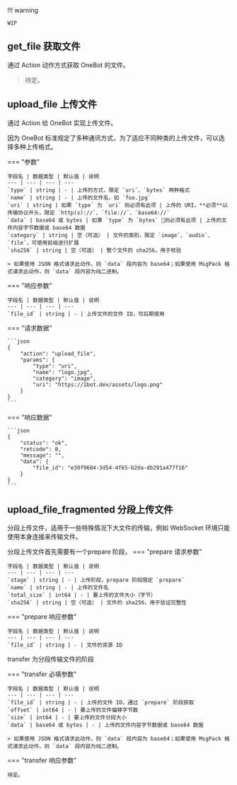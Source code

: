 !!! warning

    WIP

## get_file 获取文件

通过 Action 动作方式获取 OneBot 的文件。

> 待定。

## upload_file 上传文件

通过 Action 给 OneBot 实现上传文件。

因为 OneBot 标准规定了多种通讯方式，为了适应不同种类的上传文件，可以选择多种上传格式。

=== "参数"

    字段名 | 数据类型 | 默认值 | 说明
    --- | --- | --- | ---
    `type` | string | - | 上传的方式，限定 `uri`、`bytes` 两种格式
    `name` | string | - | 上传的文件名，如 `foo.jpg`
    `uri` | string | 如果 `type` 为 `uri` 则必须有此项 | 上传的 URI，**必须**以传输协议开头，限定 `http(s)://`、`file://`、`base64://`
    `data` | base64 或 bytes | 如果 `type` 为 `bytes` 则必须有此项 | 上传的文件内容字节数据或 base64 数据
    `category` | string | 空（可选） | 文件的类别，限定 `image`、`audio`、`file`，可使用前缀进行扩展
    `sha256` | string | 空（可选） | 整个文件的 sha256，用于校验

    > 如果使用 JSON 格式请求此动作，则 `data` 段内容为 base64；如果使用 MsgPack 格式请求此动作，则 `data` 段内容为纯二进制。

=== "响应参数"

    字段名 | 数据类型 | 默认值 | 说明
    --- | --- | --- | ---
    `file_id` | string | - | 上传文件的文件 ID，可后期使用

=== "请求数据"

    ```json
    {
        "action": "upload_file",
        "params": {
            "type": "uri",
            "name": "logo.jpg",
            "category": "image",
            "uri": "https://1bot.dev/assets/logo.png"
        }
    }
    ```

=== "响应数据"

    ```json
    {
        "status": "ok",
        "retcode": 0,
        "message": "",
        "data": {
            "file_id": "e30f9684-3d54-4f65-b2da-db291a477f16"
        }
    }
    ```

## upload_file_fragmented 分段上传文件

分段上传文件，适用于一些特殊情况下大文件的传输，例如 WebSocket 环境只能使用本身连接来传输文件。

分段上传文件首先需要有一个prepare 阶段，
=== "prepare 请求参数"

    字段名 | 数据类型 | 默认值 | 说明
    --- | --- | --- | ---
    `stage` | string | - | 上传阶段，prepare 阶段限定 `prepare`
    `name` | string | - | 上传的文件名
    `total_size` | int64 | - | 要上传的文件大小（字节）
    `sha256` | string | 空（可选） | 文件的 sha256，用于验证完整性

=== "prepare 响应参数"

    字段名 | 数据类型 | 默认值 | 说明
    --- | --- | --- | ---
    `file_id` | string | - | 文件的资源 ID

transfer 为分段传输文件的阶段

=== "transfer 必填参数"

    字段名 | 数据类型 | 默认值 | 说明
    --- | --- | --- | ---
    `file_id` | string | - | 上传的文件 ID，通过 `prepare` 阶段获取
    `offset` | int64 | - | 要上传的文件偏移字节数
    `size` | int64 | - | 要上传的文件分段大小
    `data` | base64 或 bytes | - | 上传的文件内容字节数据或 base64 数据

    > 如果使用 JSON 格式请求此动作，则 `data` 段内容为 base64；如果使用 MsgPack 格式请求此动作，则 `data` 段内容为纯二进制。

=== "transfer 响应参数"

    待定。
